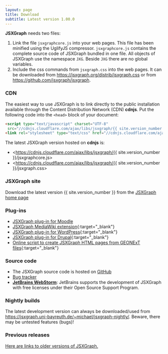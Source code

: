```yaml
---
layout: page
title: Download
subtitle: Latest version 1.00.0
---
```


**JSXGraph** needs two files:

1. Link the file `jsxgraphcore.js` into your web pages. This file has been minified using the UglifyJS compressor. `jsxgraphcore.js` contains the complete source code of JSXGraph bundled in one file. All objects of JSXGraph use the namespace `JXG`. Beside `JXG` there are no global variables.
2. Include the css commands from `jsxgraph.css` into the web pages. It can be downloaded from <https://jsxgraph.org/distrib/jsxgraph.css> or from <https://github.com/jsxgraph/jsxgraph>.

### CDN

The easiest way to use JSXGraph is to link directly to the public installation available through the Content Distribution Network (CDN) **cdnjs**. Put the following code into the `<head>` block of your document:

```html
<script type="text/javascript" charset="UTF-8"
 src="//cdnjs.cloudflare.com/ajax/libs/jsxgraph/{{ site.version_number }}/jsxgraphcore.js"></script>
<link rel="stylesheet" type="text/css" href="//cdnjs.cloudflare.com/ajax/libs/jsxgraph/{{ site.version_number }}/jsxgraph.css" />
```

The latest JSXGraph version hosted on **cdnjs** is:

* <https://cdnjs.cloudflare.com/ajax/libs/jsxgraph/{{ site.version_number }}/jsxgraphcore.js>
* <https://cdnjs.cloudflare.com/ajax/libs/jsxgraph/{{ site.version_number }}/jsxgraph.css>

### JSXGraph site
Download the latest version {{ site.version_number }} from the [JSXGraph home page](https://jsxgraph.org/distrib/jsxgraphcore.js)


### Plug-ins
* [JSXGraph plug-in for Moodle](https://github.com/jsxgraph/moodle-jsxgraph-plugin)
* [JSXGraph MediaWiki extension](https://www.mediawiki.org/wiki/Extension:JSXGraph){:target="_blank"}
* [JSXGraph plug-in for WordPress](https://wordpress.org/extend/plugins/jsxgraph){:target="_blank"}
* [JSXGraph plug-in for Drupal](https://drupal.org/project/jsxgraph){:target="_blank"}
* [Online script to create JSXGraph HTML pages from GEONExT files](http://did.mat.uni-bayreuth.de/~matthias/jsxgraph/creator){:target="_blank"}

### Source code

* The JSXGraph source code is hosted on [GitHub](https://github.com/jsxgraph/jsxgraph)
* [Bug tracker](https://github.com/jsxgraph/jsxgraph/issues)
* **[JetBrains WebStorm](https://www.jetbrains.com/webstorm/)**: JetBrains supports the development of JSXGraph with free licenses under their Open Source Support Program.

### Nightly builds

The latest development version can always be downloaded/used from <https://jsxgraph.uni-bayreuth.de/~michael/jsxgraph-nightly/>.
Beware, there may be untested features (bugs)!



### Previous releases

[Here are links to older versions of JSXGraph.](https://jsxgraph.org/wp/previousreleases/)
